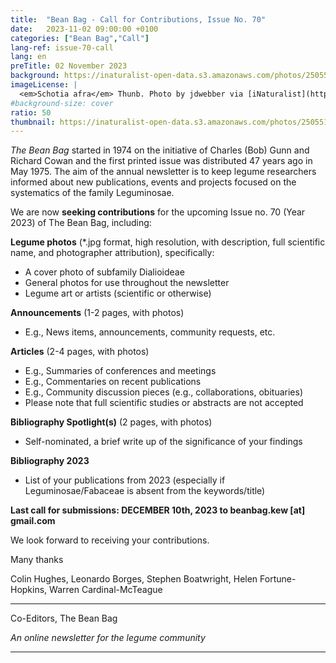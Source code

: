 ```yaml
---
title:  "Bean Bag - Call for Contributions, Issue No. 70"
date:   2023-11-02 09:00:00 +0100
categories: ["Bean Bag","Call"]
lang-ref: issue-70-call
lang: en
preTitle: 02 November 2023
background: https://inaturalist-open-data.s3.amazonaws.com/photos/250551615/original.jpg
imageLicense: |
  <em>Schotia afra</em> Thunb. Photo by jdwebber via [iNaturalist](https://www.gbif.org/occurrence/4014870811)
#background-size: cover
ratio: 50
thumbnail: https://inaturalist-open-data.s3.amazonaws.com/photos/250551615/original.jpg
---
```


*The Bean Bag* started in 1974 on the initiative of Charles (Bob) Gunn and Richard Cowan and the first printed issue was distributed 47 years ago in May 1975. The aim of the annual newsletter is to keep legume researchers informed about new publications, events and projects focused on the systematics of the family Leguminosae. 

We are now **seeking contributions** for the upcoming Issue no. 70 (Year 2023) of The Bean Bag, including:

**Legume photos** (\*.jpg format, high resolution, with description, full scientific name, and photographer attribution), specifically:
  - A cover photo of subfamily Dialioideae
  - General photos for use throughout the newsletter
  - Legume art or artists (scientific or otherwise)

**Announcements** (1-2 pages, with photos)
  - E.g.,  News items, announcements, community requests, etc.

**Articles** (2-4 pages, with photos)
  - E.g., Summaries of conferences and meetings
  - E.g., Commentaries on recent publications
  - E.g., Community discussion pieces (e.g., collaborations, obituaries)
  - Please note that full scientific studies or abstracts are not accepted

**Bibliography Spotlight(s)** (2 pages, with photos)
  - Self-nominated, a brief write up of the significance of your findings

**Bibliography 2023**
  - List of your publications from 2023 (especially if Leguminosae/Fabaceae is absent from the keywords/title)


**Last call for submissions: DECEMBER 10th, 2023 to beanbag.kew [at] gmail.com**



We look forward to receiving your contributions. 

Many thanks

Colin Hughes, Leonardo Borges, Stephen Boatwright, Helen Fortune-Hopkins, Warren Cardinal-McTeague

- - - - - - - - - - - - - - - - - - - - - - - - - - - - - - - - - - - - - - - - - - - - - - - - - - - - - - - - - - - - - - - - - - - - - - - -

Co-Editors, The Bean Bag

*An online newsletter for the legume community*

- - - - - - - - - - - - - - - - - - - - - - - - - - - - - - - - - - - - - - - - - - - - - - - - - - - - - - - - - - - - - - - - - - - - - - - - 
